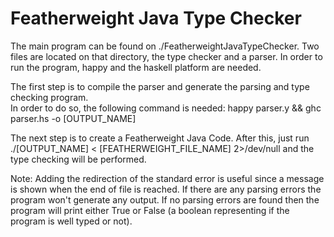 # Featherweight Java Type Checker

The main program can be found on ./FeatherweightJavaTypeChecker. Two files are located on that directory, the type checker and a parser.
In order to run the program, happy and the haskell platform are needed.

The first step is to compile the parser and generate the parsing and type checking program.  
In order to do so, the following command is needed: happy parser.y && ghc parser.hs -o [OUTPUT_NAME]

The next step is to create a Featherweight Java Code. After this, just run ./[OUTPUT_NAME] < [FEATHERWEIGHT_FILE_NAME] 2>/dev/null
and the type checking will be performed.

Note: Adding the redirection of the standard error is useful since a message is shown when the end of file is reached. If there are any parsing errors the program won't
generate any output. If no parsing errors are found then the program will print either True or False (a boolean representing if the program is well typed or not).
